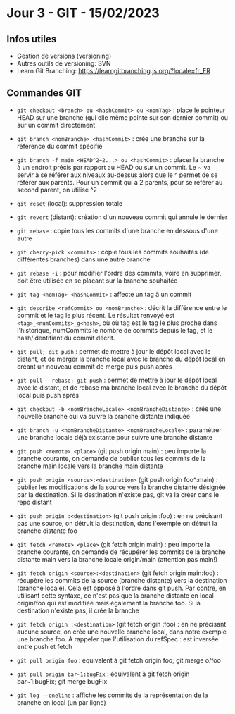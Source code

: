 # Jour 3 - GIT - 15/02/2023

## Infos utiles

- Gestion de versions (versioning)
- Autres outils de versioning: SVN
- Learn Git Branching: https://learngitbranching.js.org/?locale=fr_FR

## Commandes GIT

- `git checkout <branch> ou <hashCommit> ou <nomTag>` : place le pointeur HEAD sur une branche (qui elle même pointe sur son dernier commit) ou sur un commit directement
- `git branch <nomBranche> <hashCommit>` : crée une branche sur la référence du commit spécifié
- `git branch -f main <HEAD^2~2...> ou <hashCommit>` : placer la branche à un endroit précis par rapport au HEAD ou sur un commit. Le ~ va servir à se référer aux niveaux au-dessus alors que le ^ permet de se référer aux parents. Pour un commit qui a 2 parents, pour se référer au second parent, on utilise ^2
- `git reset` (local): suppression totale
- `git revert` (distant): création d'un nouveau commit qui annule le dernier
- `git rebase` : copie tous les commits d'une branche en dessous d'une autre
- `git cherry-pick <commits>` : copie tous les commits souhaités (de différentes branches) dans une autre branche
- `git rebase -i` : pour modifier l'ordre des commits, voire en supprimer, doit être utilisée en se placant sur la branche souhaitée
- `git tag <nomTag> <hashCommit>` : affecte un tag à un commit
- `git describe <refCommit> ou <nomBranche>` : décrit la différence entre le commit et le tag le plus récent. Le résultat renvoyé est `<tag>_<numCommits>_g<hash>`, où où tag est le tag le plus proche dans l'historique, numCommits le nombre de commits depuis le tag, et <hash> le hash/identifiant du commit décrit.
- `git pull; git push` : permet de mettre à jour le dépôt local avec le distant, et de merger la branche local avec le branche du dépôt local en créant un nouveau commit de merge puis push après
- `git pull --rebase; git push` : permet de mettre à jour le dépôt local avec le distant, et de rebase ma branche local avec le branche du dépôt local puis push après

- `git checkout -b <nomBrancheLocale> <nomBrancheDistante>` : crée une nouvelle branche qui va suivre la branche distante indiquée
- `git branch -u <nomBrancheDistante> <nomBrancheLocale>` : paramétrer une branche locale déjà existante pour suivre une branche distante
- `git push <remote> <place>` (git push origin main) : peu importe la branche courante, on demande de publier tous les commits de la branche main locale vers la branche main distante
- `git push origin <source>:<destination>` (git push origin foo^:main) : publier les modifications de la source vers la branche distante désignée par la destination. Si la destination n'existe pas, git va la créer dans le repo distant
- `git push origin :<destination>` (git push origin :foo) : en ne précisant pas une source, on détruit la destination, dans l'exemple on détruit la branche distante foo
- `git fetch <remote> <place>` (git fetch origin main) : peu importe la branche courante, on demande de récupérer les commits de la branche distante main vers la branche locale origin/main (attention pas main!)
- `git fetch origin <source>:<destination>` (git fetch origin main:foo) : récupère les commits de la source (branche distante) vers la destination (branche locale). Cela est opposé à l'ordre dans git push. Par contre, en utilisant cette syntaxe, ce n'est pas que la branche distante en local origin/foo qui est modifiée mais également la branche foo. Si la destination n'existe pas, il crée la branche
- `git fetch origin :<destination>` (git fetch origin :foo) : en ne précisant aucune source, on crée une nouvelle branche local, dans notre exemple une branche foo. A rappeler que l'utilisation du refSpec <source>:<destination> est inversée entre push et fetch
- `git pull origin foo` : équivalent à  git fetch origin foo; git merge o/foo
- `git pull origin bar~1:bugFix` : équivalent à git fetch origin bar~1:bugFix; git merge bugFix
  
- `git log --oneline` : affiche les commits de la représentation de la branche en local (un par ligne)
  
